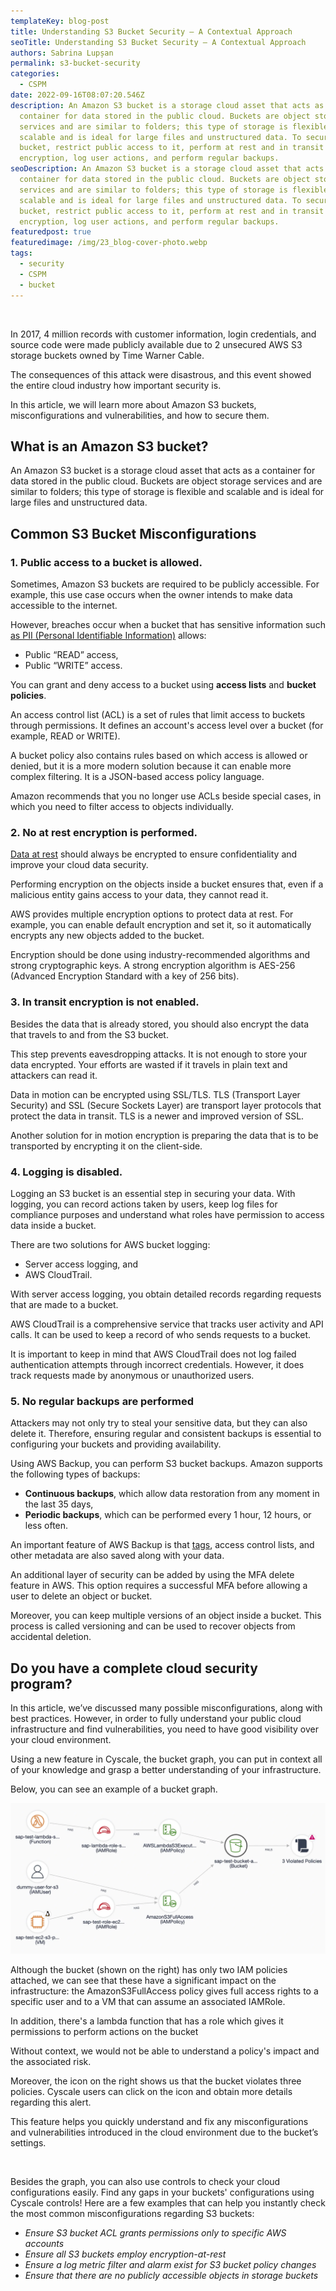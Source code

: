```yaml
---
templateKey: blog-post
title: Understanding S3 Bucket Security – A Contextual Approach
seoTitle: Understanding S3 Bucket Security – A Contextual Approach
authors: Sabrina Lupșan
permalink: s3-bucket-security
categories:
  - CSPM
date: 2022-09-16T08:07:20.546Z
description: An Amazon S3 bucket is a storage cloud asset that acts as a
  container for data stored in the public cloud. Buckets are object storage
  services and are similar to folders; this type of storage is flexible and
  scalable and is ideal for large files and unstructured data. To secure a
  bucket, restrict public access to it, perform at rest and in transit
  encryption, log user actions, and perform regular backups.
seoDescription: An Amazon S3 bucket is a storage cloud asset that acts as a
  container for data stored in the public cloud. Buckets are object storage
  services and are similar to folders; this type of storage is flexible and
  scalable and is ideal for large files and unstructured data. To secure a
  bucket, restrict public access to it, perform at rest and in transit
  encryption, log user actions, and perform regular backups.
featuredpost: true
featuredimage: /img/23_blog-cover-photo.webp
tags:
  - security
  - CSPM
  - bucket
---
```

<!--StartFragment-->  

In 2017, 4 million records with customer information, login credentials, and source code were made publicly available due to 2 unsecured AWS S3 storage buckets owned by Time Warner Cable. 

The consequences of this attack were disastrous, and this event showed the entire cloud industry how important security is. 



In this article, we will learn more about Amazon S3 buckets, misconfigurations and vulnerabilities, and how to secure them.

## What is an Amazon S3 bucket?  

An Amazon S3 bucket is a storage cloud asset that acts as a container for data stored in the public cloud. Buckets are object storage services and are similar to folders; this type of storage is flexible and scalable and is ideal for large files and unstructured data. 

## Common S3 Bucket Misconfigurations 

### 1. Public access to a bucket is allowed. 

Sometimes, Amazon S3 buckets are required to be publicly accessible. For example, this use case occurs when the owner intends to make data accessible to the internet.  

However, breaches occur when a bucket that has sensitive information such [as PII (Personal Identifiable Information)](https://cyscale.com/blog/protecting-pii-in-the-cloud/) allows: 

* Public “READ” access, 
* Public “WRITE” access.  

You can grant and deny access to a bucket using **access lists** and **bucket policies**.  

An access control list (ACL) is a set of rules that limit access to buckets through permissions. It defines an account's access level over a bucket (for example, READ or WRITE).  

A bucket policy also contains rules based on which access is allowed or denied, but it is a more modern solution because it can enable more complex filtering. It is a JSON-based access policy language. 

Amazon recommends that you no longer use ACLs beside special cases, in which you need to filter access to objects individually.  

### 2. No at rest encryption is performed. 

[Data at rest](https://cyscale.com/blog/protecting-data-at-rest/) should always be encrypted to ensure confidentiality and improve your cloud data security.  

Performing encryption on the objects inside a bucket ensures that, even if a malicious entity gains access to your data, they cannot read it.  

AWS provides multiple encryption options to protect data at rest. For example, you can enable default encryption and set it, so it automatically encrypts any new objects added to the bucket.  

Encryption should be done using industry-recommended algorithms and strong cryptographic keys. A strong encryption algorithm is AES-256 (Advanced Encryption Standard with a key of 256 bits). 

### 3. In transit encryption is not enabled. 

Besides the data that is already stored, you should also encrypt the data that travels to and from the S3 bucket.  

This step prevents eavesdropping attacks. It is not enough to store your data encrypted. Your efforts are wasted if it travels in plain text and attackers can read it. 

Data in motion can be encrypted using SSL/TLS. TLS (Transport Layer Security) and SSL (Secure Sockets Layer) are transport layer protocols that protect the data in transit. TLS is a newer and improved version of SSL. 

Another solution for in motion encryption is preparing the data that is to be transported by encrypting it on the client-side. 

### 4. Logging is disabled. 

Logging an S3 bucket is an essential step in securing your data. With logging, you can record actions taken by users, keep log files for compliance purposes and understand what roles have permission to access data inside a bucket. 

There are two solutions for AWS bucket logging: 

* Server access logging, and 
* AWS CloudTrail. 

With server access logging, you obtain detailed records regarding requests that are made to a bucket. 

AWS CloudTrail is a comprehensive service that tracks user activity and API calls. It can be used to keep a record of who sends requests to a bucket.  

It is important to keep in mind that AWS CloudTrail does not log failed authentication attempts through incorrect credentials. However, it does track requests made by anonymous or unauthorized users. 

### 5. No regular backups are performed 

Attackers may not only try to steal your sensitive data, but they can also delete it. Therefore, ensuring regular and consistent backups is essential to configuring your buckets and providing availability. 

Using AWS Backup, you can perform S3 bucket backups. Amazon supports the following types of backups: 

* **Continuous backups**, which allow data restoration from any moment in the last 35 days, 
* **Periodic backups**, which can be performed every 1 hour, 12 hours, or less often. 

An important feature of AWS Backup is that [tags](https://cyscale.com/blog/data-classification/), access control lists, and other metadata are also saved along with your data. 

An additional layer of security can be added by using the MFA delete feature in AWS. This option requires a successful MFA before allowing a user to delete an object or bucket. 

Moreover, you can keep multiple versions of an object inside a bucket. This process is called versioning and can be used to recover objects from accidental deletion. 

## Do you have a complete cloud security program? 

In this article, we’ve discussed many possible misconfigurations, along with best practices. However, in order to fully understand your public cloud infrastructure and find vulnerabilities, you need to have good visibility over your cloud environment.  

Using a new feature in Cyscale, the bucket graph, you can put in context all of your knowledge and grasp a better understanding of your infrastructure. 

Below, you can see an example of a bucket graph. 

![Bucket Graph in Cyscale](/img/23_blog-graph-bucket.webp#shadow "Bucket Graph in Cyscale")

Although the bucket (shown on the right) has only two IAM policies attached, we can see that these have a significant impact on the infrastructure: the AmazonS3FullAccess policy gives full access rights to a specific user and to a VM that can assume an associated IAMRole.  

In addition, there's a lambda function that has a role which gives it permissions to perform actions on the bucket 

Without context, we would not be able to understand a policy's impact and the associated risk. 

Moreover, the icon on the right shows us that the bucket violates three policies. Cyscale users can click on the icon and obtain more details regarding this alert. 

This feature helps you quickly understand and fix any misconfigurations and vulnerabilities introduced in the cloud environment due to the bucket’s settings. 

  

Besides the graph, you can also use controls to check your cloud configurations easily. Find any gaps in your buckets' configurations using Cyscale controls! Here are a few examples that can help you instantly check the most common misconfigurations regarding S3 buckets: 

* *Ensure S3 bucket ACL grants permissions only to specific AWS accounts* 
* *Ensure all S3 buckets employ encryption-at-rest* 
* *Ensure a log metric filter and alarm exist for S3 bucket policy changes* 
* *Ensure that there are no publicly accessible objects in storage buckets* 

 

<!--EndFragment-->
